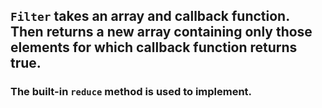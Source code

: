 ## `Filter` takes an array and callback function. Then returns a new array containing only those elements for which callback function returns true.

### The built-in `reduce` method is used to implement.
